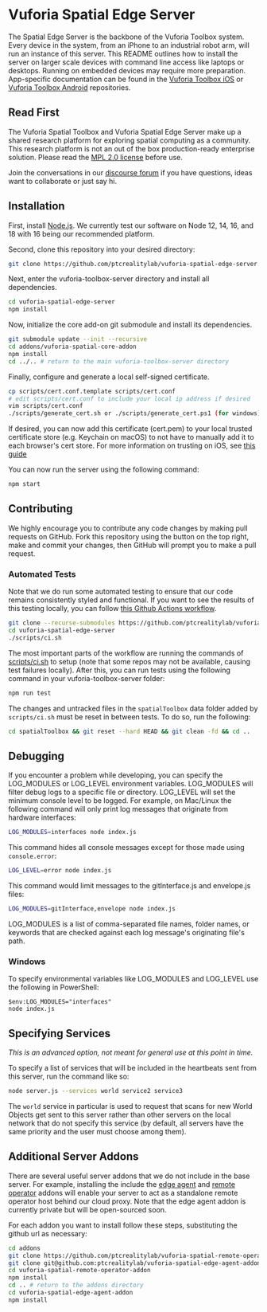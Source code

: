 # Vuforia Spatial Edge Server

The Spatial Edge Server is the backbone of the Vuforia Toolbox system. Every
device in the system, from an iPhone to an industrial robot arm, will run an
instance of this server. This README outlines how to install the server on
larger scale devices with command line access like laptops or desktops. Running
on embedded devices may require more preparation. App-specific documentation
can be found in the [Vuforia Toolbox
iOS](https://github.com/ptcrealitylab/vuforia-toolbox-ios) or [Vuforia Toolbox
Android](https://github.com/ptcrealitylab/vuforia-toolbox-android)
repositories.

## Read First
The Vuforia Spatial Toolbox and Vuforia Spatial Edge Server make up a shared research platform for exploring spatial computing as a community. This research platform is not an out of the box production-ready enterprise solution. Please read the [MPL 2.0 license](LICENSE) before use.

Join the conversations in our [discourse forum](https://forum.spatialtoolbox.vuforia.com) if you have questions, ideas want to collaborate or just say hi.


## Installation

First, install [Node.js](https://nodejs.org/en/). We currently test our
software on Node 12, 14, 16, and 18 with 16 being our recommended platform.

Second, clone this repository into your desired directory:

```bash
git clone https://github.com/ptcrealitylab/vuforia-spatial-edge-server.git
```

Next, enter the vuforia-toolbox-server directory and install all dependencies.

```bash
cd vuforia-spatial-edge-server
npm install
```

Now, initialize the core add-on git submodule and install its dependencies.

```bash
git submodule update --init --recursive
cd addons/vuforia-spatial-core-addon
npm install
cd ../.. # return to the main vuforia-toolbox-server directory
```

Finally, configure and generate a local self-signed certificate.

```bash
cp scripts/cert.conf.template scripts/cert.conf
# edit scripts/cert.conf to include your local ip address if desired
vim scripts/cert.conf
./scripts/generate_cert.sh or ./scripts/generate_cert.ps1 (for windows)
```

If desired, you can now add this certificate (cert.pem) to your local trusted
certificate store (e.g. Keychain on macOS) to not have to manually add it to
each browser's cert store. For more information on trusting on iOS, see [this
guide](./docs/ios-cert-install.md)

You can now run the server using the following command:

```bash
npm start
```

## Contributing

We highly encourage you to contribute any code changes by making pull requests
on GitHub. Fork this repository using the button on the top right, make and
commit your changes, then GitHub will prompt you to make a pull request.

### Automated Tests

Note that we do run some automated testing to ensure that our code remains
consistently styled and functional. If you want to see the results of this
testing locally, you can follow
[this Github Actions workflow](https://github.com/ptcrealitylab/vuforia-spatial-edge-server/blob/master/.github/workflows/nodejs.yml).

```bash
git clone --recurse-submodules https://github.com/ptcrealitylab/vuforia-spatial-edge-server.git
cd vuforia-spatial-edge-server
./scripts/ci.sh
```

The most important parts of the workflow are running the commands of
[scripts/ci.sh](https://github.com/ptcrealitylab/vuforia-spatial-edge-server/blob/master/scripts/ci.sh)
to setup (note that some repos may not be available, causing test failures
locally). After this, you can run tests using the following command in your
vuforia-toolbox-server folder:

```bash
npm run test
```

The changes and untracked files in the `spatialToolbox` data folder added by `scripts/ci.sh` must be reset in between tests. To do so, run the following:
```bash
cd spatialToolbox && git reset --hard HEAD && git clean -fd && cd ..
```

## Debugging

If you encounter a problem while developing, you can specify the LOG_MODULES or
LOG_LEVEL environment variables. LOG_MODULES will filter debug logs to a
specific file or directory. LOG_LEVEL will set the minimum console level to be
logged. For example, on Mac/Linux the following command will only print log
messages that originate from hardware interfaces:

```bash
LOG_MODULES=interfaces node index.js
```

This command hides all console messages except for those made using `console.error`:

```bash
LOG_LEVEL=error node index.js
```

This command would limit messages to the gitInterface.js and envelope.js files:

```bash
LOG_MODULES=gitInterface,envelope node index.js
```

LOG_MODULES is a list of comma-separated file names, folder names, or keywords
that are checked against each log message's originating file's path.

### Windows

To specify environmental variables like LOG_MODULES and LOG_LEVEL use the
following in PowerShell:

```
$env:LOG_MODULES="interfaces"
node index.js
```

## Specifying Services

*This is an advanced option, not meant for general use at this point in time.*

To specify a list of services that will be included in the heartbeats sent from
this server, run the command like so:

```bash
node server.js --services world service2 service3
```

The `world` service in particular is used to request that scans for new World
Objects get sent to this server rather than other servers on the local
network that do not specify this service (by default, all servers have the same
priority and the user must choose among them).

## Additional Server Addons
There are several useful server addons that we do not include in the base
server. For example, installing the include the [edge
agent](https://github.com/ptcrealitylab/vuforia-spatial-edge-agent-addon) and
[remote
operator](https://github.com/ptcrealitylab/vuforia-spatial-remote-operator-addon/)
addons will enable your server to act as a standalone remote operator host
behind our cloud proxy. Note that the edge agent addon is currently private but
will be open-sourced soon.

For each addon you want to install follow these steps, substituting the github
url as necessary:
```bash
cd addons
git clone https://github.com/ptcrealitylab/vuforia-spatial-remote-operator-addon
git clone git@github.com:ptcrealitylab/vuforia-spatial-edge-agent-addon
cd vuforia-spatial-remote-operator-addon
npm install
cd .. # return to the addons directory
cd vuforia-spatial-edge-agent-addon
npm install
```
